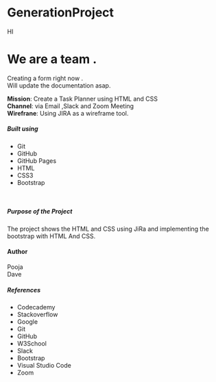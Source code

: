 # GenerationProject
HI 
<h1>We are a team .</h1>
Creating a form right now . <br>
  Will update the documentation asap.<br>
  
<b>Mission</b>: Create a Task Planner using HTML and CSS<br>
<b>Channel</b>: via Email ,Slack and Zoom Meeting<br>
<b>Wirefrane</b>: Using JIRA as a wireframe tool.<br>
  
  
<h5>Built using</h5>
<ul>
  <li>Git</li>
<li>GitHub</li>
<li>GitHub Pages</li>
<li>HTML</li>
<li>CSS3</li>
<li>Bootstrap</li>
</ul>  <br>


<h5>Purpose of the Project</h5>
The project shows the HTML and CSS using JiRa and implementing the bootstrap with HTML And CSS.<br>

<h4>Author</h4>
Pooja <br>  
Dave<br>

<h5>References</h5>
<ul>
<li>Codecademy</li>
<li>Stackoverflow</li>
<li>Google</li>
<li>Git</li>
<li>GitHub</li>
<li>W3School</li>
<li>Slack</li>
<li>Bootstrap</li>
<li>Visual Studio Code</li>
<li>Zoom</li>
 </ul>


